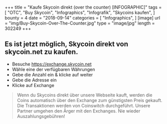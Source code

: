 +++
title = "Kaufe Skycoin direkt (over the counter) [INFOGRAPHIC]"
tags = [
    "OTC",
    "Buy Skycoin",
    "Infographics",
    "Infografik",
    "Skycoins kaufen",
]
bounty = 4
date = "2018-09-14"
categories = [
    "Infographics",
]
[image]
    url = "img/Buy-Skycoin-Over-The-Counter.jpg"
    type = "image/jpg"
    length = 302249
+++

## Es ist jetzt möglich, Skycoin direkt von skycoin.net zu kaufen.

* Besuche https://exchange.skycoin.net
* Wähle eine der verfügbaren Währungen
* Gebe die Anzahl ein & klicke auf weiter
* Gebe die Adresse ein
* Klicke auf Exchange

> Wenn du Skycoins direkt über unsere Webseite kauft, werden die Coins automatisch über den Exchange zum günstigsten Preis gekauft. Die Transaktionen werden von Coinswitch durchgeführt. Unsere Partner umgehen den Ärger mit den Exchanges. Nie wieder Auszahlungsgebühren!
